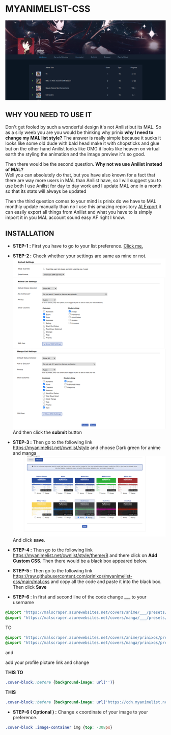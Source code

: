 # MYANIMELIST-CSS

![MAL screenshot](./screenshot.png)

## WHY YOU NEED TO USE IT

Don't get fooled by such a wonderful design it's not Anilist but its MAL. So as
a silly weeb you are you would be thinking why prinix **why I need to change my
MAL list style?** The answer is really simple because it sucks it looks like
some old dude with bald head make it with chopsticks and glue but on the other
hand Anilist looks like OMG it looks like heaven on virtual earth the styling
the animation and the image preview it's so good.

Then there would be the second question. **Why not we use Anilist instead of MAL?**<br>
Well you can absolutely do that, but you have also known for a fact that there are way more users in MAL than Anilist have, so I will suggest you to use both I use Anilist for day to day work and I update MAL one in a month so that its stats will always be updated

Then the third question comes to your mind is prinix do we have to MAL monthly update manually than no I use this amazing repository [ALExport](https://github.com/MajorApplePie/ALExport) it can easily export all things from Anilist and what you have to is simply import it in you MAL account sound easy AF right I know.

## INSTALLATION

- **STEP-1 :** First you have to go to your list preference. [Click me.](https://myanimelist.net/editprofile.php?go=listpreferences)
- **STEP-2 :** Check whether your settings are same as mine or not.
  ![Default settings](./assets/default-settings.png)
  ![anime settings](./assets/anime-settings.png)
  ![manga settings](./assets/manga-settings.png)
  And then click the **submit** button

- **STEP-3 :** Then go to the following link https://myanimelist.net/ownlist/style and choose Dark green for anime and manga
  ![List style](./assets/liststyle.png)
  And click **save**.

- **STEP-4 :** Then go to the following link https://myanimelist.net/ownlist/style/theme/8
  and there click on **Add Custom CSS**. Then there would be a black box appeared below.
- **STEP-5 :** Then go to the following link https://raw.githubusercontent.com/prinixos/myanimelist-css/main/mal.css and copy all the code and paste it into the black box. Then click **Save**
- **STEP-6** : In first and second line of the code change \_\_\_ to your username

```CSS
@import "https://malscraper.azurewebsites.net/covers/anime/___/presets/datatitlebefore";
@import "https://malscraper.azurewebsites.net/covers/manga/___/presets/datatitlebefore";
```

TO

```CSS
@import "https://malscraper.azurewebsites.net/covers/anime/prinixos/presets/datatitlebefore";
@import "https://malscraper.azurewebsites.net/covers/manga/prinixos/presets/datatitlebefore";
```

and

add your profile picture link and change <BR>

**THIS TO**

```CSS
.cover-block::before {background-image: url('')}
```

**THIS**

```CSS
.cover-block::before {background-image: url('https://cdn.myanimelist.net/images/userimages/11120973.jpg?t=1619883600')}
```

- **STEP-6 ( Optional ) :** Change x coordinate of your image to your preference.

```CSS
.cover-block .image-container img {top: -308px}
```

